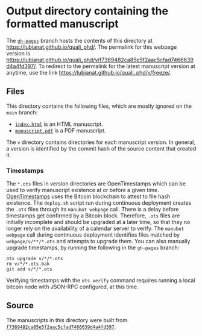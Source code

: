 # Output directory containing the formatted manuscript

The [`gh-pages`](https://github.com/lubianat/quali_phd/tree/gh-pages) branch hosts the contents of this directory at <https://lubianat.github.io/quali_phd/>.
The permalink for this webpage version is <https://lubianat.github.io/quali_phd/v/f7369482ca85e5f2aac5cfad7466639d4a4fd397/>.
To redirect to the permalink for the latest manuscript version at anytime, use the link <https://lubianat.github.io/quali_phd/v/freeze/>.

## Files

This directory contains the following files, which are mostly ignored on the `main` branch:

+ [`index.html`](index.html) is an HTML manuscript.
+ [`manuscript.pdf`](manuscript.pdf) is a PDF manuscript.

The `v` directory contains directories for each manuscript version.
In general, a version is identified by the commit hash of the source content that created it.

### Timestamps

The `*.ots` files in version directories are OpenTimestamps which can be used to verify manuscript existence at or before a given time.
[OpenTimestamps](https://opentimestamps.org/) uses the Bitcoin blockchain to attest to file hash existence.
The `deploy.sh` script run during continuous deployment creates the `.ots` files through its `manubot webpage` call.
There is a delay before timestamps get confirmed by a Bitcoin block.
Therefore, `.ots` files are initially incomplete and should be upgraded at a later time, so that they no longer rely on the availability of a calendar server to verify.
The `manubot webpage` call during continuous deployment identifies files matched by `webpage/v/**/*.ots` and attempts to upgrade them.
You can also manually upgrade timestamps, by running the following in the `gh-pages` branch:

```shell
ots upgrade v/*/*.ots
rm v/*/*.ots.bak
git add v/*/*.ots
```

Verifying timestamps with the `ots verify` command requires running a local bitcoin node with JSON-RPC configured, at this time.

## Source

The manuscripts in this directory were built from
[`f7369482ca85e5f2aac5cfad7466639d4a4fd397`](https://github.com/lubianat/quali_phd/commit/f7369482ca85e5f2aac5cfad7466639d4a4fd397).
